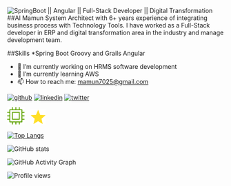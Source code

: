 ![SpringBoot || Angular || Full-Stack Developer || Digital Transformation](https://media.istockphoto.com/photos/programming-code-abstract-technology-background-of-software-developer-picture-id1294521676?b=1&k=20&m=1294521676&s=170667a&w=0&h=7pqhrZcqqbQq43Q0_TD0Y_YjInAyvA9xiht9bto030U=)
##Al  Mamun
System Architect with 6+ years experience of integrating business process with Technology Tools. I have worked as a Full-Stack developer in ERP and digital transformation area in the industry and manage development team.

##Skills
*Spring Boot
Groovy and Grails
Angular

- 🔭 I’m currently working on HRMS software development 
- 🌱 I’m currently learning AWS 
- 📫 How to reach me: mamun7025@gmail.com 


[<img src='https://cdn.jsdelivr.net/npm/simple-icons@3.0.1/icons/github.svg' alt='github' height='40'>](https://github.com/mamun7025)  [<img src='https://cdn.jsdelivr.net/npm/simple-icons@3.0.1/icons/linkedin.svg' alt='linkedin' height='40'>](https://www.linkedin.com/in/linkedin.com/in/al-mamun-sa/)  [<img src='https://cdn.jsdelivr.net/npm/simple-icons@3.0.1/icons/twitter.svg' alt='twitter' height='40'>](https://twitter.com/@almamun7025)  

<a href='https://docs.github.com/en/developers'><img src='https://raw.githubusercontent.com/acervenky/animated-github-badges/master/assets/devbadge.gif' width='40' height='40'></a> <a href='https://stars.github.com/'><img src='https://raw.githubusercontent.com/acervenky/animated-github-badges/master/assets/starbadge.gif' width='35' height='35'></a> 

[![Top Langs](https://github-readme-stats.vercel.app/api/top-langs/?username=mamun7025)](https://github.com/anuraghazra/github-readme-stats)

![GitHub stats](https://github-readme-stats.vercel.app/api?username=mamun7025&show_icons=true&count_private=true)  

![GitHub Activity Graph](https://activity-graph.herokuapp.com/graph?username=mamun7025)  

![Profile views](https://gpvc.arturio.dev/mamun7025)  
